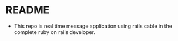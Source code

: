 # README
- This repo is real time message application using rails cable in the complete ruby on rails developer.
